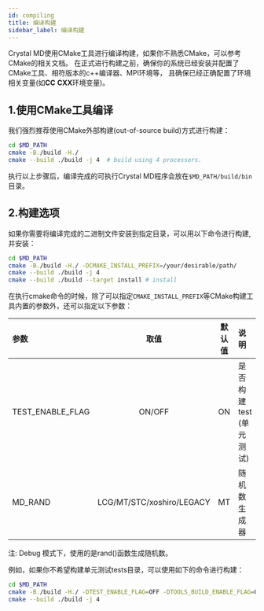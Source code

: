 ```yaml
---
id: compiling
title: 编译构建
sidebar_label: 编译构建
---
```


Crystal MD使用CMake工具进行编译构建，如果你不熟悉CMake，可以参考CMake的相关文档。
在正式进行构建之前，确保你的系统已经安装并配置了CMake工具、相符版本的c++编译器、MPI环境等，
且确保已经正确配置了环境相关变量(如**CC** **CXX**环境变量)。

## 1.使用CMake工具编译
我们强烈推荐使用CMake外部构建(out-of-source build)方式进行构建：
```bash
cd $MD_PATH
cmake -B./build -H./
cmake --build ./build -j 4  # build using 4 processors.
```
执行以上步骤后，编译完成的可执行Crystal MD程序会放在`$MD_PATH/build/bin`目录。

## 2.构建选项
如果你需要将编译完成的二进制文件安装到指定目录，可以用以下命令进行构建,并安装：
```bash
cd $MD_PATH
cmake -B./build -H./ -DCMAKE_INSTALL_PREFIX=/your/desirable/path/
cmake --build ./build -j 4
cmake --build ./build --target install # install
```

在执行cmake命令的时候，除了可以指定`CMAKE_INSTALL_PREFIX`等CMake构建工具内置的参数外，还可以指定以下参数：

|  参数 | 取值 | 默认值  |  说明 |
| :-   | :-:  | :-:	| :-   |
| TEST_ENABLE_FLAG       | ON/OFF	| ON | 是否构建test (单元测试) |
| MD_RAND  | LCG/MT/STC/xoshiro/LEGACY | MT | 随机数生成器 |

注: Debug 模式下，使用的是rand()函数生成随机数。

例如，如果你不希望构建单元测试tests目录，可以使用如下的命令进行构建：
```bash
cd $MD_PATH
cmake -B./build -H./ -DTEST_ENABLE_FLAG=OFF -DTOOLS_BUILD_ENABLE_FLAG=OFF
cmake --build ./build -j 4
```
